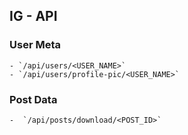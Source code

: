 ## IG - API

### User Meta
    - `/api/users/<USER_NAME>`
    - `/api/users/profile-pic/<USER_NAME>`
### Post Data
    -  `/api/posts/download/<POST_ID>`
